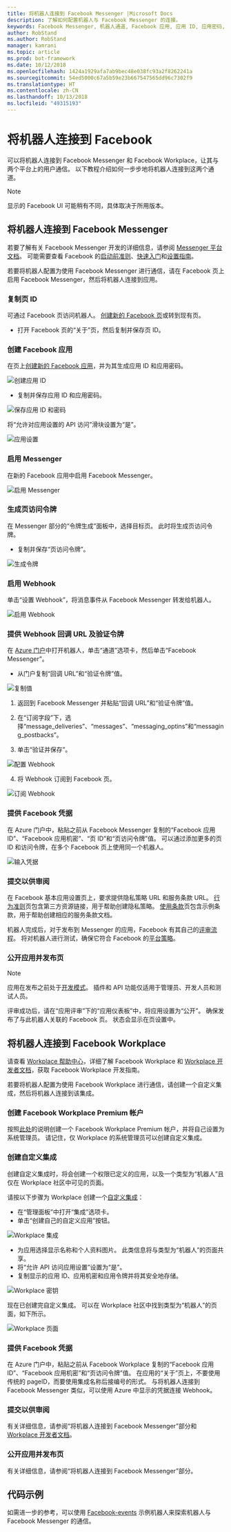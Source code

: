 ```yaml
---
title: 将机器人连接到 Facebook Messenger |Microsoft Docs
description: 了解如何配置机器人与 Facebook Messenger 的连接。
keywords: Facebook Messenger, 机器人通道, Facebook 应用, 应用 ID, 应用密码, Facebook 机器人, 凭据
author: RobStand
ms.author: RobStand
manager: kamrani
ms.topic: article
ms.prod: bot-framework
ms.date: 10/12/2018
ms.openlocfilehash: 1424a1929afa7ab9bec48e038fc93a2f8262241a
ms.sourcegitcommit: 54ed5000c67a5b59e23b667547565dd96c7302f9
ms.translationtype: HT
ms.contentlocale: zh-CN
ms.lasthandoff: 10/13/2018
ms.locfileid: "49315193"
---
```

# <a name="connect-a-bot-to-facebook"></a>将机器人连接到 Facebook

可以将机器人连接到 Facebook Messenger 和 Facebook Workplace，让其与两个平台上的用户通信。 以下教程介绍如何一步步地将机器人连接到这两个通道。

> [!NOTE]
> 显示的 Facebook UI 可能稍有不同，具体取决于所用版本。

## <a name="connect-a-bot-to-facebook-messenger"></a>将机器人连接到 Facebook Messenger

若要了解有关 Facebook Messenger 开发的详细信息，请参阅 [Messenger 平台文档](https://developers.facebook.com/docs/messenger-platform)。 可能需要查看 Facebook 的[启动前准则](https://developers.facebook.com/docs/messenger-platform/product-overview/launch#app_public)、[快速入门](https://developers.facebook.com/docs/messenger-platform/guides/quick-start)和[设置指南](https://developers.facebook.com/docs/messenger-platform/guides/setup)。

若要将机器人配置为使用 Facebook Messenger 进行通信，请在 Facebook 页上启用 Facebook Messenger，然后将机器人连接到应用。

### <a name="copy-the-page-id"></a>复制页 ID

可通过 Facebook 页访问机器人。 [创建新的 Facebook 页](https://www.facebook.com/bookmarks/pages)或转到现有页。

* 打开 Facebook 页的“关于”页，然后复制并保存页 ID。

### <a name="create-a-facebook-app"></a>创建 Facebook 应用

在页上[创建新的 Facebook 应用](https://developers.facebook.com/quickstarts/?platform=web)，并为其生成应用 ID 和应用密码。

![创建应用 ID](~/media/channels/FB-CreateAppId.png)

* 复制并保存应用 ID 和应用密码。

![保存应用 ID 和密码](~/media/channels/FB-get-appid.png)

将“允许对应用设置的 API 访问”滑块设置为“是”。

![应用设置](~/media/bot-service-channel-connect-facebook/api_settings.png)

### <a name="enable-messenger"></a>启用 Messenger

在新的 Facebook 应用中启用 Facebook Messenger。

![启用 Messenger](~/media/channels/FB-AddMessaging1.png)

### <a name="generate-a-page-access-token"></a>生成页访问令牌

在 Messenger 部分的“令牌生成”面板中，选择目标页。 此时将生成页访问令牌。

* 复制并保存“页访问令牌”。

![生成令牌](~/media/channels/FB-generateToken.png)

### <a name="enable-webhooks"></a>启用 Webhook

单击“设置 Webhook”，将消息事件从 Facebook Messenger 转发给机器人。

![启用 Webhook](~/media/channels/FB-webhook.png)

### <a name="provide-webhook-callback-url-and-verify-token"></a>提供 Webhook 回调 URL 及验证令牌

在 [Azure 门户](https://portal.azure.com/)中打开机器人，单击“通道”选项卡，然后单击“Facebook Messenger”。

* 从门户复制“回调 URL”和“验证令牌”值。

![复制值](~/media/channels/fb-callbackVerify.png)

1. 返回到 Facebook Messenger 并粘贴“回调 URL”和“验证令牌”值。

2. 在“订阅字段”下，选择“message\_deliveries”、“messages”、“messaging\_optins”和“messaging\_postbacks”。

3. 单击“验证并保存”。

![配置 Webhook](~/media/channels/FB-webhookConfig.png)

4. 将 Webhook 订阅到 Facebook 页。

![订阅 Webhook](~/media/bot-service-channel-connect-facebook/subscribe-webhook.png)


### <a name="provide-facebook-credentials"></a>提供 Facebook 凭据

在 Azure 门户中，粘贴之前从 Facebook Messenger 复制的“Facebook 应用 ID”、“Facebook 应用机密”、“页 ID”和“页访问令牌”值。 可以通过添加更多的页 ID 和访问令牌，在多个 Facebook 页上使用同一个机器人。

![输入凭据](~/media/channels/fb-credentials2.png)

### <a name="submit-for-review"></a>提交以供审阅

在 Facebook 基本应用设置页上，要求提供隐私策略 URL 和服务条款 URL。 [行为准则](https://investor.fb.com/corporate-governance/code-of-conduct/default.aspx)页包含第三方资源链接，用于帮助创建隐私策略。 [使用条款](https://www.facebook.com/terms.php)页包含示例条款，用于帮助创建相应的服务条款文档。

机器人完成后，对于发布到 Messenger 的应用，Facebook 有其自己的[评审流程](https://developers.facebook.com/docs/messenger-platform/app-review)。 将对机器人进行测试，确保它符合 Facebook 的[平台策略](https://developers.facebook.com/docs/messenger-platform/policy-overview)。

### <a name="make-the-app-public-and-publish-the-page"></a>公开应用并发布页

> [!NOTE]
> 应用在发布之前处于[开发模式](https://developers.facebook.com/docs/apps/managing-development-cycle)。 插件和 API 功能仅适用于管理员、开发人员和测试人员。

评审成功后，请在“应用评审”下的“应用仪表板”中，将应用设置为“公开”。
确保发布了与此机器人关联的 Facebook 页。 状态会显示在页设置中。

## <a name="connect-a-bot-to-facebook-workplace"></a>将机器人连接到 Facebook Workplace

请查看 [Workplace 帮助中心](https://workplace.facebook.com/help/work/)，详细了解 Facebook Workplace 和 [Workplace 开发者文档](https://developers.facebook.com/docs/workplace)，获取 Facebook Workplace 开发指南。

若要将机器人配置为使用 Facebook Workplace 进行通信，请创建一个自定义集成，然后将机器人连接到该集成。

### <a name="create-a-facebook-workplace-premium-account"></a>创建 Facebook Workplace Premium 帐户

按照[此处](https://www.facebook.com/workplace)的说明创建一个 Facebook Workplace Premium 帐户，并将自己设置为系统管理员。 请记住，仅 Workplace 的系统管理员可以创建自定义集成。

### <a name="create-a-custom-integration"></a>创建自定义集成

创建自定义集成时，将会创建一个权限已定义的应用，以及一个类型为“机器人”且仅在 Workplace 社区中可见的页面。

请按以下步骤为 Workplace 创建一个[自定义集成](https://developers.facebook.com/docs/workplace/custom-integrations-new)：

- 在“管理面板”中打开“集成”选项卡。
- 单击“创建自己的自定义应用”按钮。

![Workplace 集成](~/media/channels/fb-integration.png)

- 为应用选择显示名称和个人资料图片。 此类信息将与类型为“机器人”的页面共享。
- 将“允许 API 访问应用设置”设置为“是”。
- 复制显示的应用 ID、应用机密和应用令牌并将其安全地存储。

![Workplace 密钥](~/media/channels/fb-keys.png)

现在已创建完自定义集成。 可以在 Workplace 社区中找到类型为“机器人”的页面，如下所示。

![Workplace 页面](~/media/channels/fb-page.png)

### <a name="provide-facebook-credentials"></a>提供 Facebook 凭据

在 Azure 门户中，粘贴之前从 Facebook Workplace 复制的“Facebook 应用 ID”、“Facebook 应用机密”和“页访问令牌”值。 在应用的“关于”页上，不要使用传统的 pageID，而要使用集成名称后接编号的形式。 与将机器人连接到 Facebook Messenger 类似，可以使用 Azure 中显示的凭据连接 Webhook。

### <a name="submit-for-review"></a>提交以供审阅
有关详细信息，请参阅“将机器人连接到 Facebook Messenger”部分和 [Workplace 开发者文档](https://developers.facebook.com/docs/workplace)。

### <a name="make-the-app-public-and-publish-the-page"></a>公开应用并发布页
有关详细信息，请参阅“将机器人连接到 Facebook Messenger”部分。

## <a name="sample-code"></a>代码示例

如需进一步的参考，可以使用 <a href="https://aka.ms/facebook-events" target="_blank">Facebook-events</a> 示例机器人来探索机器人与 Facebook Messenger 的通信。
